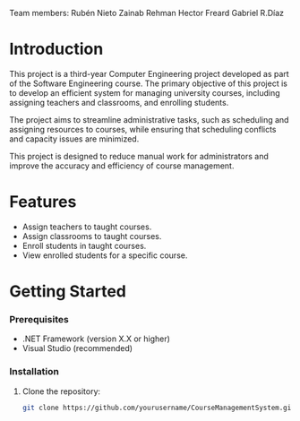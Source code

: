 Team members: 
Rubén Nieto
Zainab Rehman
Hector Freard
Gabriel R.Díaz

# Introduction 
This project is a third-year Computer Engineering project developed as part of the Software Engineering course. The primary objective of this project is to develop an efficient system for managing university courses, including assigning teachers and classrooms, and enrolling students.

The project aims to streamline administrative tasks, such as scheduling and assigning resources to courses, while ensuring that scheduling conflicts and capacity issues are minimized.

This project is designed to reduce manual work for administrators and improve the accuracy and efficiency of course management.

# Features
- Assign teachers to taught courses.
- Assign classrooms to taught courses.
- Enroll students in taught courses.
- View enrolled students for a specific course.
  
# Getting Started


### Prerequisites
- .NET Framework (version X.X or higher)
- Visual Studio (recommended)

### Installation
1. Clone the repository:
   ```bash
   git clone https://github.com/yourusername/CourseManagementSystem.git
